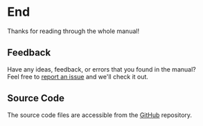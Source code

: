 # End

Thanks for reading through the whole manual!

## Feedback

Have any ideas, feedback, or errors that you found in the manual?\
Feel free to [report an issue](https://github.com/julelang/manual/issues/new/) and we'll check it out.

## Source Code

The source code files are accessible from the [GitHub](https://github.com/julelang/manual) repository.
